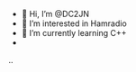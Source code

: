 - 👋 Hi, I’m @DC2JN
- 👀 I’m interested in Hamradio
- 🌱 I’m currently learning C++
-
..

<!---
DC2JN/DC2JN is a ✨ special ✨ repository because its `README.md` (this file) appears on your GitHub profile.
You can click the Preview link to take a look at your changes.
--->
